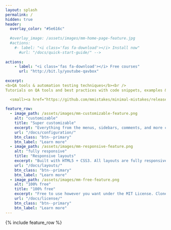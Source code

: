```yaml
---
layout: splash
permalink: /
hidden: true
header:
  overlay_color: "#5e616c"
  
  #overlay_image: /assets/images/mm-home-page-feature.jpg
  #actions:
    #- label: "<i class='fas fa-download'></i> Install now"
      #url: "/docs/quick-start-guide/" -->
      
actions:
    - label: "<i class='fas fa-download'></i> Free courses"
      url: "http://bit.ly/youtube-qavbox"
      
excerpt: 
<b>QA tools & automation testing techniques</b><br />
Tutorials on QA tools and best practices with code snippets, examples & videos.<br />

  <small><a href="https://github.com/mmistakes/minimal-mistakes/releases/tag/4.24.0">Latest release v4.24.0</a></small>
  
feature_row:
  - image_path: /assets/images/mm-customizable-feature.png
    alt: "customizable"
    title: "Super customizable"
    excerpt: "Everything from the menus, sidebars, comments, and more can be configured or set with YAML Front Matter."
    url: "/docs/configuration/"
    btn_class: "btn--primary"
    btn_label: "Learn more"
  - image_path: /assets/images/mm-responsive-feature.png
    alt: "fully responsive"
    title: "Responsive layouts"
    excerpt: "Built with HTML5 + CSS3. All layouts are fully responsive with helpers to augment your content."
    url: "/docs/layouts/"
    btn_class: "btn--primary"
    btn_label: "Learn more"
  - image_path: /assets/images/mm-free-feature.png
    alt: "100% free"
    title: "100% free"
    excerpt: "Free to use however you want under the MIT License. Clone it, fork it, customize it... whatever!"
    url: "/docs/license/"
    btn_class: "btn--primary"
    btn_label: "Learn more"      
---
```


{% include feature_row %}
